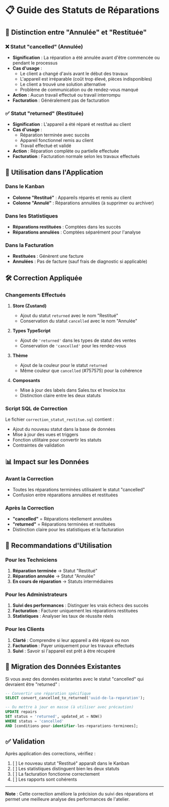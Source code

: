 # 📋 Guide des Statuts de Réparations

## 🎯 Distinction entre "Annulée" et "Restituée"

### ❌ Statut "cancelled" (Annulée)
- **Signification** : La réparation a été annulée avant d'être commencée ou pendant le processus
- **Cas d'usage** :
  - Le client a changé d'avis avant le début des travaux
  - L'appareil est irréparable (coût trop élevé, pièces indisponibles)
  - Le client a trouvé une solution alternative
  - Problème de communication ou de rendez-vous manqué
- **Action** : Aucun travail effectué ou travail interrompu
- **Facturation** : Généralement pas de facturation

### ✅ Statut "returned" (Restituée)
- **Signification** : L'appareil a été réparé et restitué au client
- **Cas d'usage** :
  - Réparation terminée avec succès
  - Appareil fonctionnel remis au client
  - Travail effectué et validé
- **Action** : Réparation complète ou partielle effectuée
- **Facturation** : Facturation normale selon les travaux effectués

## 🔧 Utilisation dans l'Application

### Dans le Kanban
- **Colonne "Restitué"** : Appareils réparés et remis au client
- **Colonne "Annulé"** : Réparations annulées (à supprimer ou archiver)

### Dans les Statistiques
- **Réparations restituées** : Comptées dans les succès
- **Réparations annulées** : Comptées séparément pour l'analyse

### Dans la Facturation
- **Restituées** : Génèrent une facture
- **Annulées** : Pas de facture (sauf frais de diagnostic si applicable)

## 🛠️ Correction Appliquée

### Changements Effectués

1. **Store (Zustand)**
   - Ajout du statut `returned` avec le nom "Restitué"
   - Conservation du statut `cancelled` avec le nom "Annulée"

2. **Types TypeScript**
   - Ajout de `'returned'` dans les types de statut des ventes
   - Conservation de `'cancelled'` pour les rendez-vous

3. **Thème**
   - Ajout de la couleur pour le statut `returned`
   - Même couleur que `cancelled` (#757575) pour la cohérence

4. **Composants**
   - Mise à jour des labels dans Sales.tsx et Invoice.tsx
   - Distinction claire entre les deux statuts

### Script SQL de Correction

Le fichier `correction_statut_restitue.sql` contient :
- Ajout du nouveau statut dans la base de données
- Mise à jour des vues et triggers
- Fonction utilitaire pour convertir les statuts
- Contraintes de validation

## 📊 Impact sur les Données

### Avant la Correction
- Toutes les réparations terminées utilisaient le statut "cancelled"
- Confusion entre réparations annulées et restituées

### Après la Correction
- **"cancelled"** = Réparations réellement annulées
- **"returned"** = Réparations terminées et restituées
- Distinction claire pour les statistiques et la facturation

## 🎯 Recommandations d'Utilisation

### Pour les Techniciens
1. **Réparation terminée** → Statut "Restitué"
2. **Réparation annulée** → Statut "Annulée"
3. **En cours de réparation** → Statuts intermédiaires

### Pour les Administrateurs
1. **Suivi des performances** : Distinguer les vrais échecs des succès
2. **Facturation** : Facturer uniquement les réparations restituées
3. **Statistiques** : Analyser les taux de réussite réels

### Pour les Clients
1. **Clarté** : Comprendre si leur appareil a été réparé ou non
2. **Facturation** : Payer uniquement pour les travaux effectués
3. **Suivi** : Savoir si l'appareil est prêt à être récupéré

## 🔄 Migration des Données Existantes

Si vous avez des données existantes avec le statut "cancelled" qui devraient être "returned" :

```sql
-- Convertir une réparation spécifique
SELECT convert_cancelled_to_returned('uuid-de-la-reparation');

-- Ou mettre à jour en masse (à utiliser avec précaution)
UPDATE repairs 
SET status = 'returned', updated_at = NOW()
WHERE status = 'cancelled' 
AND [conditions-pour-identifier-les-reparations-terminees];
```

## ✅ Validation

Après application des corrections, vérifiez :
1. [ ] Le nouveau statut "Restitué" apparaît dans le Kanban
2. [ ] Les statistiques distinguent bien les deux statuts
3. [ ] La facturation fonctionne correctement
4. [ ] Les rapports sont cohérents

---

**Note** : Cette correction améliore la précision du suivi des réparations et permet une meilleure analyse des performances de l'atelier.
